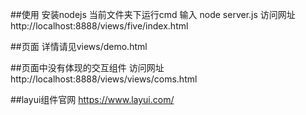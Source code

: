 ##使用
安装nodejs
当前文件夹下运行cmd 输入 node server.js
访问网址 http://localhost:8888/views/five/index.html

##页面
详情请见views/demo.html

##页面中没有体现的交互组件
访问网址 http://localhost:8888/views/views/coms.html

##layui组件官网
https://www.layui.com/
